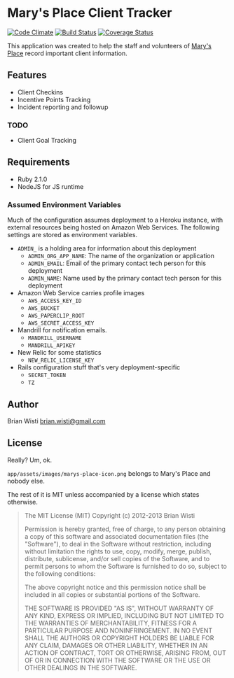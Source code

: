 # Mary's Place Client Tracker

[![Code Climate](https://codeclimate.com/github/brianwisti/marysplace-rails.png)](https://codeclimate.com/github/brianwisti/marysplace-rails)
[![Build Status](https://travis-ci.org/brianwisti/marysplace-rails.png?branch=master)](https://travis-ci.org/brianwisti/marysplace-rails)
[![Coverage Status](https://coveralls.io/repos/brianwisti/marysplace-rails/badge.png)](https://coveralls.io/r/brianwisti/marysplace-rails)

[Mary's Place]: http://marysplaceseattle.org

This application was created to help the staff and volunteers of [Mary's Place][] record important client information.

## Features

* Client Checkins
* Incentive Points Tracking
* Incident reporting and followup

### TODO 

* Client Goal Tracking

## Requirements

* Ruby 2.1.0
* NodeJS for JS runtime 

### Assumed Environment Variables

Much of the configuration assumes deployment to a Heroku instance, with 
external resources being hosted on Amazon Web Services. The following settings
are stored as environment variables.

* `ADMIN_` is a holding area for information about this deployment
  * `ADMIN_ORG_APP_NAME`: The name of the organization or application
  * `ADMIN_EMAIL`: Email of the primary contact tech person for this deployment
  * `ADMIN_NAME`: Name used by the primary contact tech person for this deployment
* Amazon Web Service carries profile images
  * `AWS_ACCESS_KEY_ID`
  * `AWS_BUCKET`
  * `AWS_PAPERCLIP_ROOT`
  * `AWS_SECRET_ACCESS_KEY`
* Mandrill for notification emails.
  * `MANDRILL_USERNAME`
  * `MANDRILL_APIKEY`
* New Relic for some statistics
  * `NEW_RELIC_LICENSE_KEY`
* Rails configuration stuff that's very deployment-specific
  * `SECRET_TOKEN`
  * `TZ`

## Author

Brian Wisti <brian.wisti@gmail.com>

## License

Really? Um, ok. 

`app/assets/images/marys-place-icon.png` belongs to Mary's Place and nobody else.

The rest of it is MIT unless accompanied by a license which states otherwise.

> The MIT License (MIT)
> Copyright (c) 2012-2013 Brian Wisti
>
> Permission is hereby granted, free of charge, to any person obtaining a copy of this software and associated documentation files (the "Software"), to deal in the Software without restriction, including without limitation the rights to use, copy, modify, merge, publish, distribute, sublicense, and/or sell copies of the Software, and to permit persons to whom the Software is furnished to do so, subject to the following conditions:
>
> The above copyright notice and this permission notice shall be included in all copies or substantial portions of the Software.
> 
> THE SOFTWARE IS PROVIDED "AS IS", WITHOUT WARRANTY OF ANY KIND, EXPRESS OR IMPLIED, INCLUDING BUT NOT LIMITED TO THE WARRANTIES OF MERCHANTABILITY, FITNESS FOR A PARTICULAR PURPOSE AND NONINFRINGEMENT. IN NO EVENT SHALL THE AUTHORS OR COPYRIGHT HOLDERS BE LIABLE FOR ANY CLAIM, DAMAGES OR OTHER LIABILITY, WHETHER IN AN ACTION OF CONTRACT, TORT OR OTHERWISE, ARISING FROM, OUT OF OR IN CONNECTION WITH THE SOFTWARE OR THE USE OR OTHER DEALINGS IN THE SOFTWARE.
